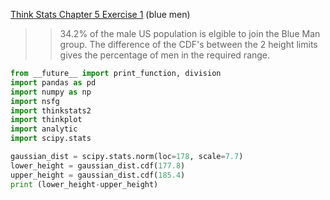 [Think Stats Chapter 5 Exercise 1](http://greenteapress.com/thinkstats2/html/thinkstats2006.html#toc50) (blue men)

>> 34.2% of the male US population is elgible to join the Blue Man group. The difference of the CDF's between the 2 height limits gives the percentage of men in the required range.
```python
from __future__ import print_function, division  
import pandas as pd  
import numpy as np    
import nsfg  
import thinkstats2  
import thinkplot  
import analytic  
import scipy.stats  

gaussian_dist = scipy.stats.norm(loc=178, scale=7.7)  
lower_height = gaussian_dist.cdf(177.8)  
upper_height = gaussian_dist.cdf(185.4)  
print (lower_height-upper_height)  
